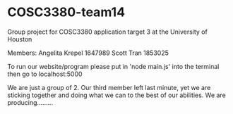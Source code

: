 # COSC3380-team14
Group project for COSC3380 application target 3 at the University of Houston

Members:
Angelita Krepel 1647989
Scott Tran 1853025

To run our website/program please put in 'node main.js' into the terminal then go to localhost:5000

We are just a group of 2. Our third member left last minute, yet we are sticking together and doing what we can to the best of our abilities. We are producing.........

